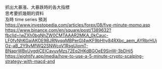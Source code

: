 抓出大暴漲、大暴跌時的各大指標</br>
思考要抓幾期的資料</br>
及時 time series 預測</br>
https://www.investopedia.com/articles/forex/08/five-minute-momo.asp</br>
https://www.binance.com/en/square/post/1389632?fbclid=IwZXh0bgNhZW0CMTAAAR2MKA_0kCauc-LF0fvNhKGaiAKOE9BJRNyqqMBPerGl4wKF9bHhy84RXbc_aem_AYRbrHUjOz-aB_2Y9vMfWQ2SNWcoV1RsgUiomT-BNaprWBxUvgdjCEICavuvMzs72Eq2HKdBGOeE9SinW-3bDHj5</br>
https://eightify.app/media/how-to-use-a-5-minute-crypto-scalping-strategy-with-macd-and</br>
